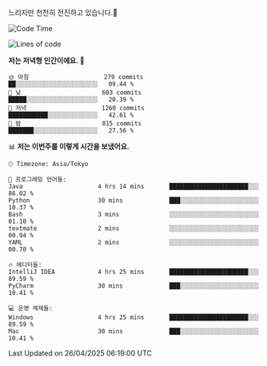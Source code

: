 느리지만 천천히 전진하고 있습니다.🐢

<!--START_SECTION:waka-->
![Code Time](http://img.shields.io/badge/Code%20Time-1%2C577%20hrs%208%20mins-blue)

![Lines of code](https://img.shields.io/badge/%EC%A0%80%EB%8A%94%20%EC%97%AC%ED%83%9C%EA%B9%8C%EC%A7%80%20-918.6%20thousand%20%EC%A4%84%EC%9D%98%20%EC%BD%94%EB%93%9C%EB%A5%BC%20%EC%9E%91%EC%84%B1%ED%96%88%EC%96%B4%EC%9A%94.-blue)

**저는 저녁형 인간이에요. 🦉** 

```text
🌞 아침                     279 commits         ██░░░░░░░░░░░░░░░░░░░░░░░   09.44 % 
🌆 낮　                     603 commits         █████░░░░░░░░░░░░░░░░░░░░   20.39 % 
🌃 저녁                     1260 commits        ███████████░░░░░░░░░░░░░░   42.61 % 
🌙 밤　                     815 commits         ███████░░░░░░░░░░░░░░░░░░   27.56 % 
```


📊 **저는 이번주를 이렇게 시간을 보냈어요.** 

```text
🕑︎ Timezone: Asia/Tokyo

💬 프로그래밍 언어들: 
Java                     4 hrs 14 mins       ██████████████████████░░░   86.02 % 
Python                   30 mins             ███░░░░░░░░░░░░░░░░░░░░░░   10.37 % 
Bash                     3 mins              ░░░░░░░░░░░░░░░░░░░░░░░░░   01.10 % 
textmate                 2 mins              ░░░░░░░░░░░░░░░░░░░░░░░░░   00.94 % 
YAML                     2 mins              ░░░░░░░░░░░░░░░░░░░░░░░░░   00.70 % 

🔥 에디터들: 
IntelliJ IDEA            4 hrs 25 mins       ██████████████████████░░░   89.59 % 
PyCharm                  30 mins             ███░░░░░░░░░░░░░░░░░░░░░░   10.41 % 

💻 운영 체제들: 
Windows                  4 hrs 25 mins       ██████████████████████░░░   89.59 % 
Mac                      30 mins             ███░░░░░░░░░░░░░░░░░░░░░░   10.41 % 
```


 Last Updated on 26/04/2025 06:19:00 UTC
<!--END_SECTION:waka-->
